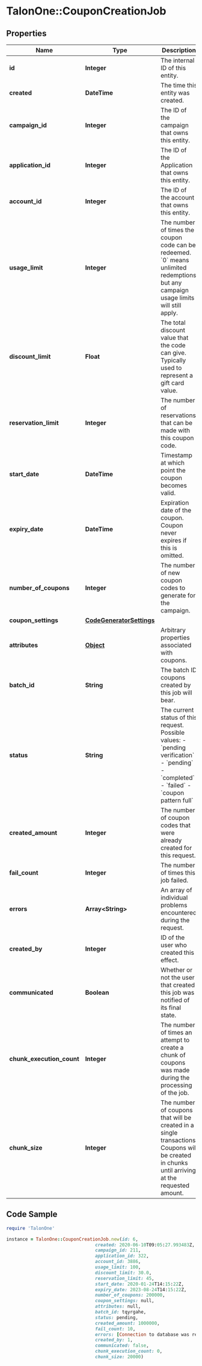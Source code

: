 # TalonOne::CouponCreationJob

## Properties

Name | Type | Description | Notes
------------ | ------------- | ------------- | -------------
**id** | **Integer** | The internal ID of this entity. | 
**created** | **DateTime** | The time this entity was created. | 
**campaign_id** | **Integer** | The ID of the campaign that owns this entity. | 
**application_id** | **Integer** | The ID of the Application that owns this entity. | 
**account_id** | **Integer** | The ID of the account that owns this entity. | 
**usage_limit** | **Integer** | The number of times the coupon code can be redeemed. &#x60;0&#x60; means unlimited redemptions but any campaign usage limits will still apply.  | 
**discount_limit** | **Float** | The total discount value that the code can give. Typically used to represent a gift card value.  | [optional] 
**reservation_limit** | **Integer** | The number of reservations that can be made with this coupon code.  | [optional] 
**start_date** | **DateTime** | Timestamp at which point the coupon becomes valid. | [optional] 
**expiry_date** | **DateTime** | Expiration date of the coupon. Coupon never expires if this is omitted. | [optional] 
**number_of_coupons** | **Integer** | The number of new coupon codes to generate for the campaign. | 
**coupon_settings** | [**CodeGeneratorSettings**](CodeGeneratorSettings.md) |  | [optional] 
**attributes** | [**Object**](.md) | Arbitrary properties associated with coupons. | 
**batch_id** | **String** | The batch ID coupons created by this job will bear. | 
**status** | **String** | The current status of this request. Possible values: - &#x60;pending verification&#x60; - &#x60;pending&#x60; - &#x60;completed&#x60; - &#x60;failed&#x60; - &#x60;coupon pattern full&#x60;  | 
**created_amount** | **Integer** | The number of coupon codes that were already created for this request. | 
**fail_count** | **Integer** | The number of times this job failed. | 
**errors** | **Array&lt;String&gt;** | An array of individual problems encountered during the request. | 
**created_by** | **Integer** | ID of the user who created this effect. | 
**communicated** | **Boolean** | Whether or not the user that created this job was notified of its final state. | 
**chunk_execution_count** | **Integer** | The number of times an attempt to create a chunk of coupons was made during the processing of the job. | 
**chunk_size** | **Integer** | The number of coupons that will be created in a single transactions. Coupons will be created in chunks until arriving at the requested amount. | [optional] 

## Code Sample

```ruby
require 'TalonOne'

instance = TalonOne::CouponCreationJob.new(id: 6,
                                 created: 2020-06-10T09:05:27.993483Z,
                                 campaign_id: 211,
                                 application_id: 322,
                                 account_id: 3886,
                                 usage_limit: 100,
                                 discount_limit: 30.0,
                                 reservation_limit: 45,
                                 start_date: 2020-01-24T14:15:22Z,
                                 expiry_date: 2023-08-24T14:15:22Z,
                                 number_of_coupons: 200000,
                                 coupon_settings: null,
                                 attributes: null,
                                 batch_id: tqyrgahe,
                                 status: pending,
                                 created_amount: 1000000,
                                 fail_count: 10,
                                 errors: [Connection to database was reset, failed to generate enough unique codes, attribute &#39;PizzaLover&#39; not found on entity &#39;Coupons&#39;],
                                 created_by: 1,
                                 communicated: false,
                                 chunk_execution_count: 0,
                                 chunk_size: 20000)
```


